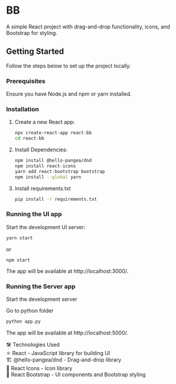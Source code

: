 # BB

A simple React project with drag-and-drop functionality, icons, and Bootstrap for styling.

## Getting Started

Follow the steps below to set up the project locally.

### Prerequisites

Ensure you have Node.js and npm or yarn installed.

### Installation

1. Create a new React app:
   ```sh
   npx create-react-app react-bb
   cd react-bb
   
2. Install Dependencies:
   ```sh
   npm install @hello-pangea/dnd
   npm install react-icons
   yarn add react-bootstrap bootstrap
   npm install --global yarn

3. Install requirements.txt
   ```sh
   pip install -r requirements.txt


### Running the UI app

Start the development UI server:
   ~~~sh
   yarn start
   ~~~
or 
   ~~~
   npm start
   ~~~
The app will be available at http://localhost:3000/.

### Running the Server app
Start the development server

Go to python folder
   ~~~sh
   python app.py
   ~~~
The app will be available at http://localhost:5000/.


🛠 Technologies Used  
⚛ React - JavaScript library for building UI  
🏗 @hello-pangea/dnd - Drag-and-drop library  
🎨 React Icons - Icon library  
💄 React Bootstrap - UI components and Bootstrap styling  

